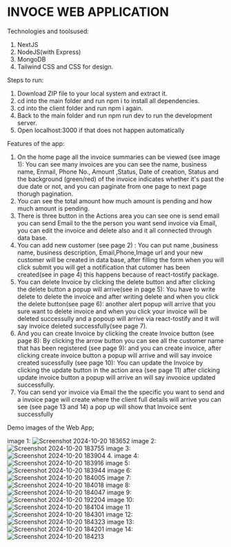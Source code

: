# INVOCE WEB APPLICATION

Technologies and toolsused:

 1. NextJS
 2. NodeJS(with Express)
 3. MongoDB
 4. Tailwind CSS and CSS for design.

Steps to run:
 1. Download ZIP file to your local system and extract it.
 2. cd into the main folder and run npm i to install all dependencies.
 3. cd into the client folder and run npm i again.
 4. Back to the main folder and run npm run dev to run the development server.
 5. Open localhost:3000 if that does not happen automatically

Features of the app:

1. On the home page all the invoice summaries can be viewed (see image 1): You can see many invoices are you can see the name, business name, Enmail, Phone No., Amount ,Status, Date of creation, Status and the background (green/red) of the invoice indicates whether it's past the due date or not, and you can paginate from one page to next page thorugh pagination.
2. You can see the total amount how much amount is  pending and how much amount is pending.   
3. There is three button in the Actions area you can see one is send email you can send Email to the the person you want send invoice via Email, you can edit the invoice and delete also and it all connected through data base.  
4. You can add new customer  (see page 2) : You can put name ,business name, business description, Email,Phone,Image url and your new customer will be created in data base, after filling the form when you will click submit you will get a notification that cutomer has been created(see in page 4) this happens because of react-tostify package.
5.  You can delete Invoice by clicking the delete button and after clicking the delete button a popup will arrive(see in page 5): You have to write delete to delete the invoice and after writing delete and when you click the delete button(see page 6): another alert popup will arrive that you sure want to delete invoice and when you click your invoice will be deleted successully and a popoup will arrive via react-tostify and it will say invoice deleted successfully(see page 7).
6. And you can create Invoice by clicking the create Invoice button (see page 8): By clicking the arrow button you can see all the customer name that has been registered (see page 9): and you can create invoice, after clicking create invoice button a popup will arrive and will say invoice created sucessfully (see page 10): You can update the Invoice by clicking the update button in the action area (see page 11) after clicking update invoice button a popup will arrive an will say invooice updated successfully. 
7. You can send yor invoice via Email the the specific you want to send and a invoice page will create where the client full details will arrive you can see (see page 13 and 14) a pop up will show that Invoice sent successfully

Demo images of the Web App;

image 1:
 ![Screenshot 2024-10-20 183652](https://github.com/user-attachments/assets/e1d8dcac-81bf-4c84-875b-ce7974fcc2c0)
 image 2:
 ![Screenshot 2024-10-20 183755](https://github.com/user-attachments/assets/a6c03c0f-aa6a-444f-9168-f2f3a5c8d4cc)
 image 3:
 ![Screenshot 2024-10-20 183904](https://github.com/user-attachments/assets/079e7db4-a07f-4562-889c-f1e89a11ae0a)
4. image 4:
 ![Screenshot 2024-10-20 183916](https://github.com/user-attachments/assets/0bd26310-a9ff-410d-873b-e382e1df8a3b)
 image 5:
 ![Screenshot 2024-10-20 183944](https://github.com/user-attachments/assets/e7f90c75-f5b0-4036-aa44-965890d18f69)
  image 6:
 ![Screenshot 2024-10-20 184005](https://github.com/user-attachments/assets/dff951a6-fae7-49e7-ba51-053b65852d58)
 image 7:
 ![Screenshot 2024-10-20 184018](https://github.com/user-attachments/assets/42304e23-0d9d-43e9-9ca7-c7292e85b063)
 image 8:
 ![Screenshot 2024-10-20 184047](https://github.com/user-attachments/assets/e55c6bc1-25d2-4804-8b4b-135080bed5db)
 image 9:
![Screenshot 2024-10-20 192204](https://github.com/user-attachments/assets/f88ab292-e288-4e80-a431-1b28bd648169)
image 10:
 ![Screenshot 2024-10-20 184104](https://github.com/user-attachments/assets/0b6a351e-9442-400d-b2c1-0005aa662811)
 image 11
 ![Screenshot 2024-10-20 184301](https://github.com/user-attachments/assets/130cc592-f267-4d4c-a296-ddfee1ec4d7f)
 image 12:
 ![Screenshot 2024-10-20 184323](https://github.com/user-attachments/assets/3b4db22e-86e4-4b61-8082-555739155a8a)
 image 13:
 ![Screenshot 2024-10-20 184201](https://github.com/user-attachments/assets/9f69e050-8eb5-497c-bf73-097ca08fca5c)
 image 14:
 ![Screenshot 2024-10-20 184213](https://github.com/user-attachments/assets/5f4c1dd2-9d93-472f-b3b7-8dfe06d3e841)

















